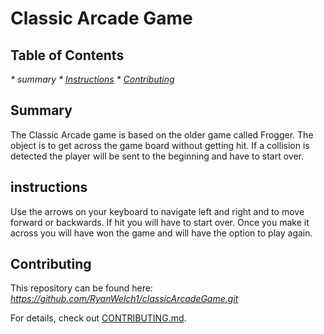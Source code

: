 # Classic Arcade Game

## Table of Contents
_* summary_
_* [Instructions](#instructions)_
_* [Contributing](#contributing)_

## Summary

The Classic Arcade game is based on the older game called Frogger. The object is to get across the game board without getting hit. If a collision is detected the player will be sent to the beginning and have to start over.

## instructions

Use the arrows on your keyboard to navigate left and right and to move forward or backwards. If hit you will have to start over. Once you make it across you will have won the game and will have the option to play again.


## Contributing

This repository can be found here: _https://github.com/RyanWelch1/classicArcadeGame.git_

For details, check out [CONTRIBUTING.md](CONTRIBUTING.md).
